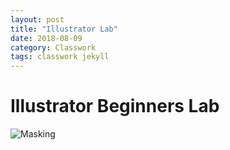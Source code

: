 ```yaml
---
layout: post
title: "Illustrator Lab"
date: 2018-08-09
category: Classwork
tags: classwork jekyll
---
```

# Illustrator Beginners Lab

![Masking](https://kammorne.github.io/img/classwork/L3TeddyBear.jpg)
